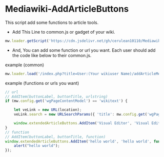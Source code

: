 # Mediawiki-AddArticleButtons

This script add some functions to article tools.

* Add This Line to common.js or gadget of your wiki.
```javascript
mw.loader.getScript('https://cdn.jsdelivr.net/gh/cerulean10110/Mediawiki-AddArticleButtons/AddArticleButtons.js');
```
* And, You can add some function or url you want. Each user should add the code like below to their common.js.

example (common)
```javascript
mw.loader.load('/index.php?title=User:(Your wikiuser Name)/addArticleMenuItem-func.js&action=raw&ctype=text/javascript');
```

example (functions or urls you want)
```javascript
// url
// AddItem(buttonLabel, buttonTitle, urlstring)
if (mw.config.get('wgPageContentModel') == 'wikitext') {

    let veLink = new URL(location);
    veLink.search = new URLSearchParams({ 'title': mw.config.get('wgPageName'), 'veaction': 'edit' });

    window.extendedArticleButtons.AddItem('Visual Editor', 'Visual Editor', veLink.toString());
}
// function
// AddItem(buttonLabel, buttonTitle, function)
window.extendedArticleButtons.AddItem('hello world', 'hello world', function() {
	alert("hello world");
});
```